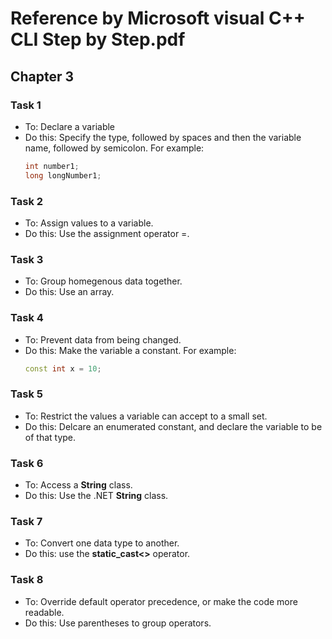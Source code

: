 Reference by Microsoft visual C++ CLI Step by Step.pdf
======================================================

## Chapter 3

### Task 1
* To: Declare a variable
* Do this:
  Specify the type, followed by spaces and then the variable
  name, followed by semicolon. For example:
  ```cpp
  int number1;
  long longNumber1;
  ```
  
### Task 2
* To: Assign values to a variable.
* Do this: Use the assignment operator =.

### Task 3
* To: Group homegenous data together.
* Do this: Use an array.

### Task 4
* To: Prevent data from being changed.
* Do this:
  Make the variable a constant. For example:
  ```cpp
  const int x = 10;
  ```

### Task 5
* To: Restrict the values a variable can accept to a small set.
* Do this:
  Delcare an enumerated constant, and declare the variable
  to be of that type.

### Task 6
* To: Access a **String** class.
* Do this: Use the .NET **String** class.

### Task 7
* To: Convert one data type to another.
* Do this: use the **static_cast<>** operator.

### Task 8
* To: Override default operator precedence, or make the code
  more readable.
* Do this: Use parentheses to group operators.
